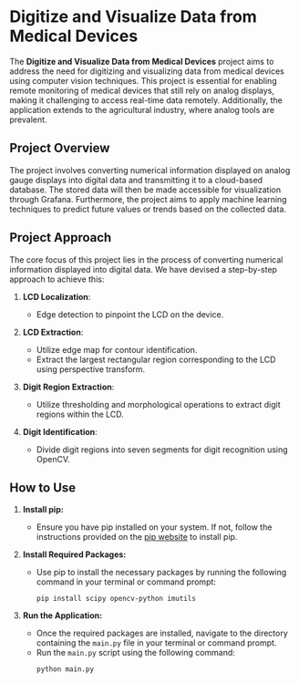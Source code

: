 # Digitize and Visualize Data from Medical Devices

The **Digitize and Visualize Data from Medical Devices** project aims to address the need for digitizing and visualizing data from medical devices using computer vision techniques. This project is essential for enabling remote monitoring of medical devices that still rely on analog displays, making it challenging to access real-time data remotely. Additionally, the application extends to the agricultural industry, where analog tools are prevalent.

## Project Overview

The project involves converting numerical information displayed on analog gauge displays into digital data and transmitting it to a cloud-based database. The stored data will then be made accessible for visualization through Grafana. Furthermore, the project aims to apply machine learning techniques to predict future values or trends based on the collected data.


## Project Approach 

The core focus of this project lies in the process of converting numerical information displayed into digital data. We have devised a step-by-step approach to achieve this:

1. **LCD Localization**:
   - Edge detection to pinpoint the LCD on the device.
   
2. **LCD Extraction**:
   - Utilize edge map for contour identification.
   - Extract the largest rectangular region corresponding to the LCD using perspective transform.

3. **Digit Region Extraction**:
   - Utilize thresholding and morphological operations to extract digit regions within the LCD.

4. **Digit Identification**:
   - Divide digit regions into seven segments for digit recognition using OpenCV.

## How to Use

1. **Install pip:**
   - Ensure you have pip installed on your system. If not, follow the instructions provided on the [pip website](https://pip.pypa.io/en/stable/installation/) to install pip.

2. **Install Required Packages:**
   - Use pip to install the necessary packages by running the following command in your terminal or command prompt:
     ```
     pip install scipy opencv-python imutils
     ```

3. **Run the Application:**
   - Once the required packages are installed, navigate to the directory containing the `main.py` file in your terminal or command prompt.
   - Run the `main.py` script using the following command:
     ```
     python main.py
     ```
